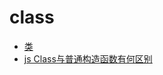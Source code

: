 # class

- [类](https://developer.mozilla.org/zh-CN/docs/Web/JavaScript/Reference/Classes)
- [js Class与普通构造函数有何区别](https://www.jianshu.com/p/2aaaacd8bad3)
